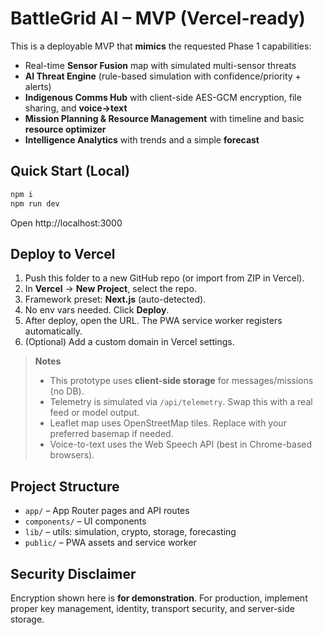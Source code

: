 # BattleGrid AI – MVP (Vercel-ready)

This is a deployable MVP that **mimics** the requested Phase 1 capabilities:

- Real-time **Sensor Fusion** map with simulated multi-sensor threats
- **AI Threat Engine** (rule-based simulation with confidence/priority + alerts)
- **Indigenous Comms Hub** with client-side AES-GCM encryption, file sharing, and **voice→text**
- **Mission Planning & Resource Management** with timeline and basic **resource optimizer**
- **Intelligence Analytics** with trends and a simple **forecast**

## Quick Start (Local)

```bash
npm i
npm run dev
```

Open http://localhost:3000

## Deploy to Vercel

1. Push this folder to a new GitHub repo (or import from ZIP in Vercel).
2. In **Vercel** → **New Project**, select the repo.
3. Framework preset: **Next.js** (auto-detected).
4. No env vars needed. Click **Deploy**.
5. After deploy, open the URL. The PWA service worker registers automatically.
6. (Optional) Add a custom domain in Vercel settings.

> **Notes**
> - This prototype uses **client-side storage** for messages/missions (no DB).
> - Telemetry is simulated via `/api/telemetry`. Swap this with a real feed or model output.
> - Leaflet map uses OpenStreetMap tiles. Replace with your preferred basemap if needed.
> - Voice-to-text uses the Web Speech API (best in Chrome-based browsers).

## Project Structure

- `app/` – App Router pages and API routes
- `components/` – UI components
- `lib/` – utils: simulation, crypto, storage, forecasting
- `public/` – PWA assets and service worker

## Security Disclaimer

Encryption shown here is **for demonstration**. For production, implement proper key management, identity, transport security, and server-side storage.
